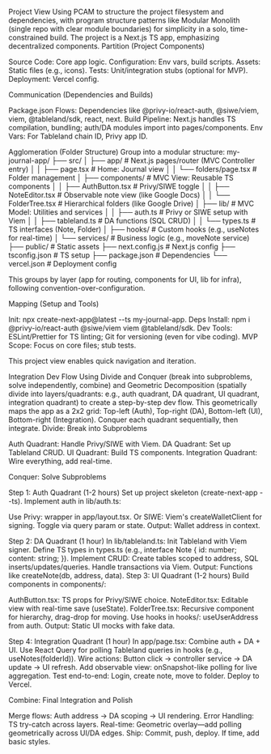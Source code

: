 Project View
Using PCAM to structure the project filesystem and dependencies, with program structure patterns like Modular Monolith (single repo with clear module boundaries) for simplicity in a solo, time-constrained build. The project is a Next.js TS app, emphasizing decentralized components.
Partition (Project Components)

Source Code: Core app logic.
Configuration: Env vars, build scripts.
Assets: Static files (e.g., icons).
Tests: Unit/integration stubs (optional for MVP).
Deployment: Vercel config.

Communication (Dependencies and Builds)

Package.json Flows: Dependencies like @privy-io/react-auth, @siwe/viem, viem, @tableland/sdk, react, next.
Build Pipeline: Next.js handles TS compilation, bundling; auth/DA modules import into pages/components.
Env Vars: For Tableland chain ID, Privy app ID.

Agglomeration (Folder Structure)
Group into a modular structure:
my-journal-app/
├── src/
│   ├── app/                  # Next.js pages/router (MVC Controller entry)
│   │   ├── page.tsx          # Home: Journal view
│   │   └── folders/page.tsx  # Folder management
│   ├── components/           # MVC View: Reusable TS components
│   │   ├── AuthButton.tsx    # Privy/SIWE toggle
│   │   ├── NoteEditor.tsx    # Observable note view (like Google Docs)
│   │   └── FolderTree.tsx    # Hierarchical folders (like Google Drive)
│   ├── lib/                  # MVC Model: Utilities and services
│   │   ├── auth.ts           # Privy or SIWE setup with Viem
│   │   ├── tableland.ts      # DA functions (SQL CRUD)
│   │   └── types.ts          # TS interfaces (Note, Folder)
│   ├── hooks/                # Custom hooks (e.g., useNotes for real-time)
│   └── services/             # Business logic (e.g., moveNote service)
├── public/                   # Static assets
├── next.config.js            # Next.js config
├── tsconfig.json             # TS setup
├── package.json              # Dependencies
└── vercel.json               # Deployment config

This groups by layer (app for routing, components for UI, lib for infra), following convention-over-configuration.

Mapping (Setup and Tools)

Init: npx create-next-app@latest --ts my-journal-app.
Deps Install: npm i @privy-io/react-auth @siwe/viem viem @tableland/sdk.
Dev Tools: ESLint/Prettier for TS linting; Git for versioning (even for vibe coding).
MVP Scope: Focus on core files; stub tests.

This project view enables quick navigation and iteration.

Integration Dev Flow
Using Divide and Conquer (break into subproblems, solve independently, combine) and Geometric Decomposition (spatially divide into layers/quadrants: e.g., auth quadrant, DA quadrant, UI quadrant, integration quadrant) to create a step-by-step dev flow. This geometrically maps the app as a 2x2 grid: Top-left (Auth), Top-right (DA), Bottom-left (UI), Bottom-right (Integration). Conquer each quadrant sequentially, then integrate.
Divide: Break into Subproblems

Auth Quadrant: Handle Privy/SIWE with Viem.
DA Quadrant: Set up Tableland CRUD.
UI Quadrant: Build TS components.
Integration Quadrant: Wire everything, add real-time.

Conquer: Solve Subproblems

Step 1: Auth Quadrant (1-2 hours)
Set up project skeleton (create-next-app --ts).
Implement auth in lib/auth.ts:

Use Privy: <PrivyProvider> wrapper in app/layout.tsx.
Or SIWE: Viem's createWalletClient for signing.
Toggle via query param or state.
Output: Wallet address in context.


Step 2: DA Quadrant (1 hour)
In lib/tableland.ts: Init Tableland with Viem signer.
Define TS types in types.ts (e.g., interface Note { id: number; content: string; }).
Implement CRUD: Create tables scoped to address, SQL inserts/updates/queries.
Handle transactions via Viem.
Output: Functions like createNote(db, address, data).
Step 3: UI Quadrant (1-2 hours)
Build components in components/:

AuthButton.tsx: TS props for Privy/SIWE choice.
NoteEditor.tsx: Editable view with real-time save (useState).
FolderTree.tsx: Recursive component for hierarchy, drag-drop for moving.
Use hooks in hooks/: useUserAddress from auth.
Output: Static UI mocks with fake data.


Step 4: Integration Quadrant (1 hour)
In app/page.tsx: Combine auth + DA + UI.
Use React Query for polling Tableland queries in hooks (e.g., useNotes(folderId)).
Wire actions: Button click → controller service → DA update → UI refresh.
Add observable view: onSnapshot-like polling for live aggregation.
Test end-to-end: Login, create note, move to folder.
Deploy to Vercel.

Combine: Final Integration and Polish

Merge flows: Auth address → DA scoping → UI rendering.
Error Handling: TS try-catch across layers.
Real-time: Geometric overlay—add polling geometrically across UI/DA edges.
Ship: Commit, push, deploy. If time, add basic styles.